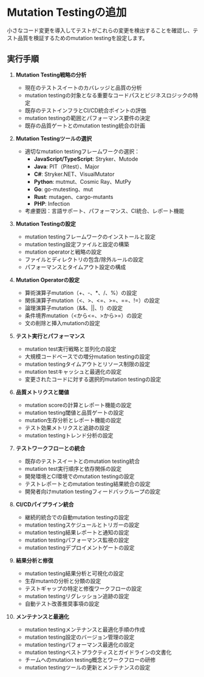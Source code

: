 # Mutation Testingの追加

小さなコード変更を導入してテストがこれらの変更を検出することを確認し、テスト品質を検証するためのmutation testingを設定します。

## 実行手順

1. **Mutation Testing戦略の分析**
   - 現在のテストスイートのカバレッジと品質の分析
   - mutation testingの対象となる重要なコードパスとビジネスロジックの特定
   - 既存のテストインフラとCI/CD統合ポイントの評価
   - mutation testingの範囲とパフォーマンス要件の決定
   - 既存の品質ゲートとのmutation testing統合の計画

2. **Mutation Testingツールの選択**
   - 適切なmutation testingフレームワークの選択：
     - **JavaScript/TypeScript**: Stryker、Mutode
     - **Java**: PIT（Pitest）、Major
     - **C#**: Stryker.NET、VisualMutator
     - **Python**: mutmut、Cosmic Ray、MutPy
     - **Go**: go-mutesting、mut
     - **Rust**: mutagen、cargo-mutants
     - **PHP**: Infection
   - 考慮要因：言語サポート、パフォーマンス、CI統合、レポート機能

3. **Mutation Testingの設定**
   - mutation testingフレームワークのインストールと設定
   - mutation testing設定ファイルと設定の構築
   - mutation operatorと戦略の設定
   - ファイルとディレクトリの包含/除外ルールの設定
   - パフォーマンスとタイムアウト設定の構成

4. **Mutation Operatorの設定**
   - 算術演算子mutation（+、-、*、/、%）の設定
   - 関係演算子mutation（<、>、<=、>=、==、!=）の設定
   - 論理演算子mutation（&&、||、!）の設定
   - 条件境界mutation（<から<=、>から>=）の設定
   - 文の削除と挿入mutationの設定

5. **テスト実行とパフォーマンス**
   - mutation test実行戦略と並列化の設定
   - 大規模コードベースでの増分mutation testingの設定
   - mutation testingタイムアウトとリソース制限の設定
   - mutation testキャッシュと最適化の設定
   - 変更されたコードに対する選択的mutation testingの設定

6. **品質メトリクスと閾値**
   - mutation scoreの計算とレポート機能の設定
   - mutation testing閾値と品質ゲートの設定
   - mutation生存分析とレポート機能の設定
   - テスト効果メトリクスと追跡の設定
   - mutation testingトレンド分析の設定

7. **テストワークフローとの統合**
   - 既存のテストスイートとのmutation testing統合
   - mutation test実行順序と依存関係の設定
   - 開発環境とCI環境でのmutation testingの設定
   - テストレポートとのmutation testing結果統合の設定
   - 開発者向けmutation testingフィードバックループの設定

8. **CI/CDパイプライン統合**
   - 継続的統合での自動mutation testingの設定
   - mutation testingスケジュールとトリガーの設定
   - mutation testing結果レポートと通知の設定
   - mutation testingパフォーマンス監視の設定
   - mutation testingデプロイメントゲートの設定

9. **結果分析と修復**
   - mutation testing結果分析と可視化の設定
   - 生存mutantの分析と分類の設定
   - テストギャップの特定と修復ワークフローの設定
   - mutation testingリグレッション追跡の設定
   - 自動テスト改善推奨事項の設定

10. **メンテナンスと最適化**
    - mutation testingメンテナンスと最適化手順の作成
    - mutation testing設定のバージョン管理の設定
    - mutation testingパフォーマンス最適化の設定
    - mutation testingベストプラクティスとガイドラインの文書化
    - チームへのmutation testing概念とワークフローの研修
    - mutation testingツールの更新とメンテナンスの設定